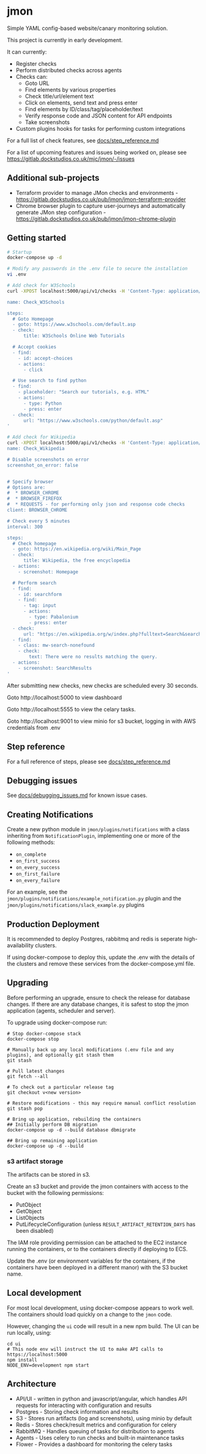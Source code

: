 # jmon

Simple YAML config-based website/canary monitoring solution.

This project is currently in early development.

It can currently:
 * Register checks
 * Perform distributed checks across agents
 * Checks can:
   * Goto URL
   * Find elements by various properties
   * Check title/url/element text
   * Click on elements, send text and press enter
   * Find elements by ID/class/tag/placeholder/text
   * Verify response code and JSON content for API endpoints
   * Take screenshots
 * Custom plugins hooks for tasks for performing custom integrations

For a full list of check features, see [docs/step_reference.md](docs/step_reference.md)

For a list of upcoming features and issues being worked on, please see https://gitlab.dockstudios.co.uk/mjc/jmon/-/issues

## Additional sub-projects

 * Terraform provider to manage JMon checks and environments - https://gitlab.dockstudios.co.uk/pub/jmon/jmon-terraform-provider
 * Chrome browser plugin to capture user-journeys and automatically generate JMon step configuration - https://gitlab.dockstudios.co.uk/pub/jmon/jmon-chrome-plugin

## Getting started

```bash
# Startup
docker-compose up -d

# Modify any passwords in the .env file to secure the installation
vi .env

# Add check for W3Schools
curl -XPOST localhost:5000/api/v1/checks -H 'Content-Type: application/yml' -d '

name: Check_W3Schools

steps:
  # Goto Homepage
  - goto: https://www.w3schools.com/default.asp
  - check:
      title: W3Schools Online Web Tutorials

  # Accept cookies
  - find:
    - id: accept-choices
    - actions:
      - click

  # Use search to find python
  - find:
    - placeholder: "Search our tutorials, e.g. HTML"
    - actions:
      - type: Python
      - press: enter
  - check:
      url: "https://www.w3schools.com/python/default.asp"
'

# Add check for Wikipedia
curl -XPOST localhost:5000/api/v1/checks -H 'Content-Type: application/yml' -d '
name: Check_Wikipedia

# Disable screenshots on error
screenshot_on_error: false


# Specify browser
# Options are:
#  * BROWSER_CHROME
#  * BROWSER_FIREFOX
#  * REQUESTS - for performing only json and response code checks
client: BROWSER_CHROME

# Check every 5 minutes
interval: 300

steps:
  # Check homepage
  - goto: https://en.wikipedia.org/wiki/Main_Page
  - check:
      title: Wikipedia, the free encyclopedia
  - actions:
    - screenshot: Homepage

  # Perform search
  - find:
    - id: searchform
    - find:
      - tag: input
      - actions:
        - type: Pabalonium
        - press: enter
  - check:
      url: "https://en.wikipedia.org/w/index.php?fulltext=Search&search=Pabalonium&title=Special%3ASearch&ns0=1"
  - find:
    - class: mw-search-nonefound
    - check:
        text: There were no results matching the query.
  - actions:
    - screenshot: SearchResults
'
```

After submitting new checks, new checks are scheduled every 30 seconds.

Goto http://localhost:5000 to view dashboard

Goto http://localhost:5555 to view the celary tasks.

Goto http://localhost:9001 to view minio for s3 bucket, logging in with AWS credentials from .env


## Step reference

For a full reference of steps, please see [docs/step_reference.md](docs/step_reference.md)

## Debugging issues

See [docs/debugging_issues.md](docs/debugging_issues.md) for known issue cases.

## Creating Notifications

Create a new python module in `jmon/plugins/notifications` with a class inheriting from `NotificationPlugin`, implementing one or more of the following methods:
 * `on_complete`
 * `on_first_success`
 * `on_every_success`
 * `on_first_failure`
 * `on_every_failure`

For an example, see the `jmon/plugins/notifications/example_notification.py` plugin and the `jmon/plugins/notifications/slack_example.py` plugins

## Production Deployment

It is recommended to deploy Postgres, rabbitmq and redis is seperate high-availability clusters.

If using docker-compose to deploy this, update the .env with the details of the clusters and remove these services from the docker-compose.yml file.

## Upgrading

Before performing an upgrade, ensure to check the release for database changes.
If there are any database changes, it is safest to stop the jmon application (agents, scheduler and server).

To upgrade using docker-compose run:
```
# Stop docker-compose stack
docker-compose stop

# Manually back up any local modifications (.env file and any plugins), and optionally git stash them
git stash

# Pull latest changes
git fetch --all

# To check out a particular release tag
git checkout v<new version>

# Restore modifications - this may require manual conflict resolution
git stash pop

# Bring up application, rebuilding the containers
## Initially perform DB migration
docker-compose up -d --build database dbmigrate

## Bring up remaining application
docker-compose up -d --build
```

### s3 artifact storage

The artifacts can be stored in s3.

Create an s3 bucket and provide the jmon containers with access to the bucket with the following permissions:

 * PutObject
 * GetObject
 * ListObjects
 * PutLifecycleConfiguration (unless `RESULT_ARTIFACT_RETENTION_DAYS` has been disabled)

The IAM role providing permission can be attached to the EC2 instance running the containers, or to the containers directly if deploying to ECS.

Update the .env (or environment variables for the containers, if the containers have been deployed in a different manor) with the S3 bucket name.


## Local development

For most local development, using docker-compose appears to work well. The containers should load quickly on a change to the `jmon` code.

However, changing the `ui` code will result in a new npm build. The UI can be run locally, using:
```
cd ui
# This node env will instruct the UI to make API calls to https://localhost:5000
npm install
NODE_ENV=development npm start
```

## Architecture

 * API/UI - written in python and javascript/angular, which handles API requests for interacting with configuration and results
 * Postgres - Storing check information and results
 * S3 - Stores run artifacts (log and screenshots), using minio by default
 * Redis - Stores check/result metrics and configuration for celery
 * RabbitMQ - Handles queuing of tasks for distribution to agents
 * Agents - Uses celery to run checks and built-in maintenance tasks
 * Flower - Provides a dashboard for monitoring the celery tasks